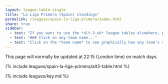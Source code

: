 ```yaml
---
layout: league-table-single
title: "La Liga Primera (Spain) standings"
permalink: /leagues/spain-la-liga-primera/index.html
share: true
sidebar:
  - text: "If you want to use the *alt-3.uk* league tables elsewhere, please be sure to read the [License and Disclaimer](/about/license) page first."
  - text: "### Click on any team name..."
  - text: "Click on the *team name* to see graphically how any team's schedule strength evolves through the season."
---
```


This page will normally be updated at 22:15 (London time) on match days.

{% include leagues/spain-la-liga-primera/alt3-table.html %}

{% include leagues/key.md %}
